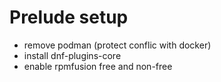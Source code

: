 # Prelude setup
- remove podman (protect conflic with docker)
- install dnf-plugins-core
- enable rpmfusion free and non-free